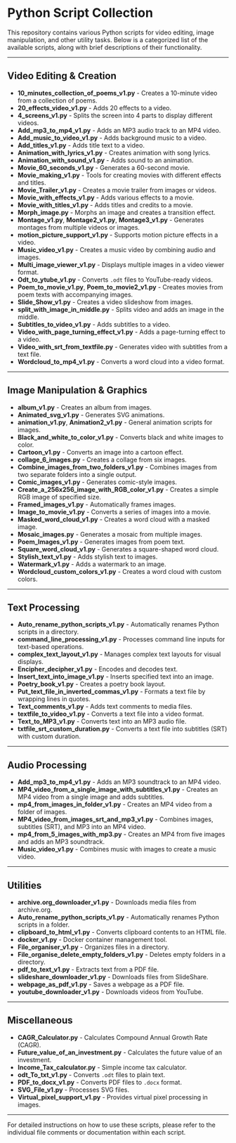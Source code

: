 # Python Script Collection

This repository contains various Python scripts for video editing, image manipulation, and other utility tasks. Below is a categorized list of the available scripts, along with brief descriptions of their functionality.

---

## Video Editing & Creation

- **10_minutes_collection_of_poems_v1.py** - Creates a 10-minute video from a collection of poems.
- **20_effects_video_v1.py** - Adds 20 effects to a video.
- **4_screens_v1.py** - Splits the screen into 4 parts to display different videos.
- **Add_mp3_to_mp4_v1.py** - Adds an MP3 audio track to an MP4 video.
- **Add_music_to_video_v1.py** - Adds background music to a video.
- **Add_titles_v1.py** - Adds title text to a video.
- **Animation_with_lyrics_v1.py** - Creates animation with song lyrics.
- **Animation_with_sound_v1.py** - Adds sound to an animation.
- **Movie_60_seconds_v1.py** - Generates a 60-second movie.
- **Movie_making_v1.py** - Tools for creating movies with different effects and titles.
- **Movie_Trailer_v1.py** - Creates a movie trailer from images or videos.
- **Movie_with_effects_v1.py** - Adds various effects to a movie.
- **Movie_with_titles_v1.py** - Adds titles and credits to a movie.
- **Morph_image.py** - Morphs an image and creates a transition effect.
- **Montage_v1.py**, **Montage2_v1.py**, **Montage3_v1.py** - Generates montages from multiple videos or images.
- **motion_picture_support_v1.py** - Supports motion picture effects in a video.
- **Music_video_v1.py** - Creates a music video by combining audio and images.
- **Multi_image_viewer_v1.py** - Displays multiple images in a video viewer format.
- **Odt_to_ytube_v1.py** - Converts `.odt` files to YouTube-ready videos.
- **Poem_to_movie_v1.py**, **Poem_to_movie2_v1.py** - Creates movies from poem texts with accompanying images.
- **Slide_Show_v1.py** - Creates a video slideshow from images.
- **split_with_image_in_middle.py** - Splits video and adds an image in the middle.
- **Subtitles_to_video_v1.py** - Adds subtitles to a video.
- **Video_with_page_turning_effect_v1.py** - Adds a page-turning effect to a video.
- **Video_with_srt_from_textfile.py** - Generates video with subtitles from a text file.
- **Wordcloud_to_mp4_v1.py** - Converts a word cloud into a video format.

---

## Image Manipulation & Graphics

- **album_v1.py** - Creates an album from images.
- **Animated_svg_v1.py** - Generates SVG animations.
- **animation_v1.py**, **Animation2_v1.py** - General animation scripts for images.
- **Black_and_white_to_color_v1.py** - Converts black and white images to color.
- **Cartoon_v1.py** - Converts an image into a cartoon effect.
- **collage_6_images.py** - Creates a collage from six images.
- **Combine_images_from_two_folders_v1.py** - Combines images from two separate folders into a single output.
- **Comic_images_v1.py** - Generates comic-style images.
- **Create_a_256x256_image_with_RGB_color_v1.py** - Creates a simple RGB image of specified size.
- **Framed_images_v1.py** - Automatically frames images.
- **Image_to_movie_v1.py** - Converts a series of images into a movie.
- **Masked_word_cloud_v1.py** - Creates a word cloud with a masked image.
- **Mosaic_images.py** - Generates a mosaic from multiple images.
- **Poem_Images_v1.py** - Generates images from poem text.
- **Square_word_cloud_v1.py** - Generates a square-shaped word cloud.
- **Stylish_text_v1.py** - Adds stylish text to images.
- **Watermark_v1.py** - Adds a watermark to an image.
- **Wordcloud_custom_colors_v1.py** - Creates a word cloud with custom colors.

---

## Text Processing

- **Auto_rename_python_scripts_v1.py** - Automatically renames Python scripts in a directory.
- **command_line_processing_v1.py** - Processes command line inputs for text-based operations.
- **complex_text_layout_v1.py** - Manages complex text layouts for visual displays.
- **Encipher_decipher_v1.py** - Encodes and decodes text.
- **Insert_text_into_image_v1.py** - Inserts specified text into an image.
- **Poetry_book_v1.py** - Creates a poetry book layout.
- **Put_text_file_in_inverted_commas_v1.py** - Formats a text file by wrapping lines in quotes.
- **Text_comments_v1.py** - Adds text comments to media files.
- **textfile_to_video_v1.py** - Converts a text file into a video format.
- **Text_to_MP3_v1.py** - Converts text into an MP3 audio file.
- **txtfile_srt_custom_duration.py** - Converts a text file into subtitles (SRT) with custom duration.

---

## Audio Processing

- **Add_mp3_to_mp4_v1.py** - Adds an MP3 soundtrack to an MP4 video.
- **MP4_video_from_a_single_image_with_subtitles_v1.py** - Creates an MP4 video from a single image and adds subtitles.
- **mp4_from_images_in_folder_v1.py** - Creates an MP4 video from a folder of images.
- **MP4_video_from_images_srt_and_mp3_v1.py** - Combines images, subtitles (SRT), and MP3 into an MP4 video.
- **mp4_from_5_images_with_mp3.py** - Creates an MP4 from five images and adds an MP3 soundtrack.
- **Music_video_v1.py** - Combines music with images to create a music video.

---

## Utilities

- **archive.org_downloader_v1.py** - Downloads media files from archive.org.
- **Auto_rename_python_scripts_v1.py** - Automatically renames Python scripts in a folder.
- **clipboard_to_html_v1.py** - Converts clipboard contents to an HTML file.
- **docker_v1.py** - Docker container management tool.
- **File_organiser_v1.py** - Organizes files in a directory.
- **File_organise_delete_empty_folders_v1.py** - Deletes empty folders in a directory.
- **pdf_to_text_v1.py** - Extracts text from a PDF file.
- **slideshare_downloader_v1.py** - Downloads files from SlideShare.
- **webpage_as_pdf_v1.py** - Saves a webpage as a PDF file.
- **youtube_downloader_v1.py** - Downloads videos from YouTube.

---

## Miscellaneous

- **CAGR_Calculator.py** - Calculates Compound Annual Growth Rate (CAGR).
- **Future_value_of_an_investment.py** - Calculates the future value of an investment.
- **Income_Tax_calculator.py** - Simple income tax calculator.
- **odt_To_txt_v1.py** - Converts `.odt` files to plain text.
- **PDF_to_docx_v1.py** - Converts PDF files to `.docx` format.
- **SVG_File_v1.py** - Processes SVG files.
- **Virtual_pixel_support_v1.py** - Provides virtual pixel processing in images.

---

For detailed instructions on how to use these scripts, please refer to the individual file comments or documentation within each script.
